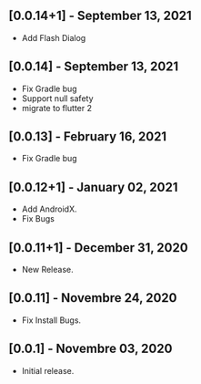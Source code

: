 ## [0.0.14+1] - September 13, 2021

* Add Flash Dialog

## [0.0.14] - September 13, 2021

* Fix Gradle bug
* Support null safety
* migrate to flutter 2

## [0.0.13] - February 16, 2021

* Fix Gradle bug

## [0.0.12+1] - January 02, 2021

* Add AndroidX.
* Fix Bugs

## [0.0.11+1] - December 31, 2020

* New Release.

## [0.0.11] - Novembre 24, 2020

* Fix Install Bugs.

## [0.0.1] - Novembre 03, 2020

* Initial release.
